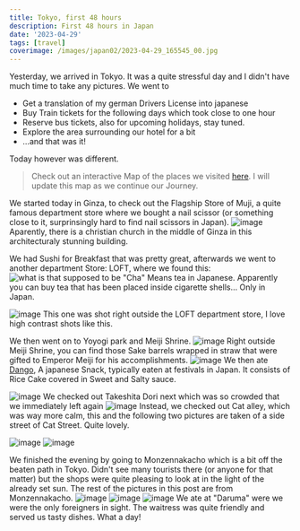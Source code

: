 ```yaml
---
title: Tokyo, first 48 hours
description: First 48 hours in Japan
date: '2023-04-29'
tags: [travel]
coverimage: /images/japan02/2023-04-29_165545_00.jpg
---
```


Yesterday, we arrived in Tokyo. It was a quite stressful day and I didn't have much time to take any pictures. We went to
- Get a translation of my german Drivers License into japanese
- Buy Train tickets for the following days which took close to one hour
- Reserve bus tickets, also for upcoming holidays, stay tuned.
- Explore the area surrounding our hotel for a bit
- …and that was it!


Today however was different.

> Check out an interactive Map of the places we visited [here](https://wanderlog.com/view/ipgoeoyijw/japan-trip/shared). I will update this map as we continue our Journey.

We started today in Ginza, to check out the Flagship Store of Muji, a quite famous department store where we bought a nail scissor (or something close to it, surprinsingly hard to find nail scissors in Japan).
![image](/images/japan02/2023-04-29_121510_00.JPG)
Aparently, there is a christian church in the middle of Ginza in this architecturaly stunning building.


We had Sushi for Breakfast that was pretty great, afterwards we went to another department Store: LOFT, where we found this:
![what is that supposed to be](/images/japan02/2023-04-29_141222_00.JPG)
"Cha" Means tea in Japanese. Apparently you can buy tea that has been placed inside cigarette shells… Only in Japan.



![image](/images/japan02/2023-04-29_144349_00.JPG)
This one was shot right outside the LOFT department store, I love high contrast shots like this.

We then went on to Yoyogi park and Meiji Shrine.
![image](/images/japan02/2023-04-29_163003_00.JPG)
Right outside Meiji Shrine, you can find those Sake barrels wrapped in straw that were gifted to Emperor Meiji for his accomplishments.
![image](/images/japan02/2023-04-29_163233_00.JPG)
We then ate [Dango](https://en.wikipedia.org/wiki/Dango), A japanese Snack, typically eaten at festivals in Japan. It consists of Rice Cake covered in Sweet and Salty sauce.

![image](/images/japan02/2023-04-29_165545_00.jpg)
We checked out Takeshita Dori next which was so crowded that we immediately left again
![image](/images/japan02/2023-04-29_171808_00.JPG)
Instead, we checked out Cat alley, which was way more calm, this and the following two pictures are taken of a side street of Cat Street. Quite lovely.

![image](/images/japan02/2023-04-29_173321_00.JPG)
![image](/images/japan02/2023-04-29_174553_00.JPG)

We finished the evening by going to Monzennakacho which is a bit off the beaten path in Tokyo. Didn't see many tourists there (or anyone for that matter) but the shops were quite pleasing to look at in the light of the already set sun. The rest of the pictures in this post are from Monzennakacho.
![image](/images/japan02/2023-04-29_182755_00.JPG)
![image](/images/japan02/2023-04-29_182945_00.JPG)
![image](/images/japan02/2023-04-29_191257_00.JPG)
We ate at "Daruma" were we were the only foreigners in sight. The waitress was quite friendly and served us tasty dishes. What a day!